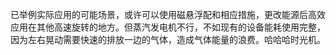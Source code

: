 已举例实际应用的可能场景，或许可以使用磁悬浮配和相应措施，更改能源后高效应用在其他高速旋转的地方。但蒸汽发电机不行，不如现有的设备能耗使用完整，因为左右晃动需要快速的排放一边的气体，造成气体能量的浪费。哈哈哈时光机。